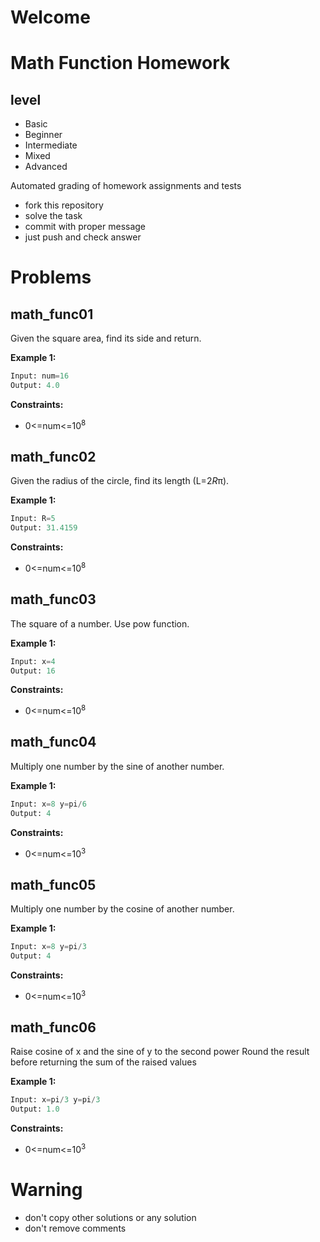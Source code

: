 # Welcome
# Math Function Homework
## level
- Basic
- Beginner
- Intermediate
- Mixed
- Advanced


Automated grading of homework assignments and tests
- fork this repository
- solve the task 
- commit with proper message
- just push and check answer
# Problems
## math_func01

  Given the square area, find its side and return.

**Example 1:**

```Python
Input: num=16
Output: 4.0

```

**Constraints:**
- 0<=num<=10<sup>8</sup>

## math_func02

  Given the radius of the circle, find its length (L=2*R*π).

**Example 1:**

```Python
Input: R=5
Output: 31.4159

```

**Constraints:**
- 0<=num<=10<sup>8</sup>

## math_func03

  The square of a number. Use pow function.

**Example 1:**

```Python
Input: x=4
Output: 16

```

**Constraints:**
- 0<=num<=10<sup>8</sup>

## math_func04

  Multiply one number by the sine of another number.

**Example 1:**

```Python
Input: x=8 y=pi/6
Output: 4

```

**Constraints:**
- 0<=num<=10<sup>3</sup>

## math_func05

  Multiply one number by the cosine of another number.

**Example 1:**

```Python
Input: x=8 y=pi/3
Output: 4

```

**Constraints:**
- 0<=num<=10<sup>3</sup>

## math_func06

  Raise cosine of x and the sine of y to the second power
  Round the result before returning the sum of the raised values

**Example 1:**

```Python
Input: x=pi/3 y=pi/3
Output: 1.0

```

**Constraints:**
- 0<=num<=10<sup>3</sup>

# Warning
- don't copy other solutions or any solution
- don't remove comments

